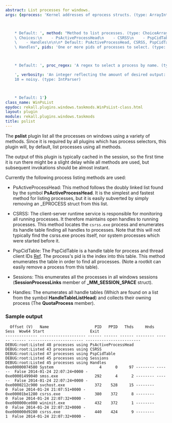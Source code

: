 ```yaml
---
abstract: List processes for windows.
args: {eprocess: 'Kernel addresses of eprocess structs. (type: ArrayIntParser)



    * Default: ', method: "Method to list processes. (type: ChoiceArray)\n\n\n* Valid\
    \ Choices:\n    - PsActiveProcessHead\n    - CSRSS\n    - PspCidTable\n    - Sessions\n\
    \    - Handles\n\n\n* Default: PsActiveProcessHead, CSRSS, PspCidTable, Sessions,\
    \ Handles", pids: 'One or more pids of processes to select. (type: ArrayIntParser)



    * Default: ', proc_regex: 'A regex to select a process by name. (type: RegEx)

    ', verbosity: 'An integer reflecting the amount of desired output: 0 = quiet,
    10 = noisy. (type: IntParser)



    * Default: 1'}
class_name: WinPsList
epydoc: rekall.plugins.windows.taskmods.WinPsList-class.html
layout: plugin
module: rekall.plugins.windows.taskmods
title: pslist
---
```


The **pslist** plugin list all the processes on windows using a variety of
methods. Since it is required by all plugins which has process selectors, this
plugin will, by default, list processes using all methods.

The output of this plugin is typically cached in the session, so the first time
it is run there might be a slight delay while all methods are used, but
subsequent invokations should be almost instant.

Currently the following process listing methods are used:

* PsActiveProcessHead: This method follows the doubly linked list found by the
  symbol **PsActiveProcessHead**. It is the simplest and fastest method for
  listing processes, but it is easily subverted by simply removing an _EPROCESS
  struct from this list.

* CSRSS: The client-server runtime service is responsible for monitoring all
  running processes. It therefore maintains open handles to running
  processes. This method locates the `csrss.exe` process and enumerates its
  handle table finding all handles to processes. Note that this will not
  typically find the csrss.exe proces itself, nor system processes which were
  started before it.

* PspCidTable: The PspCidTable is a handle table for process and thread client
  IDs [Ref](http://uninformed.org/index.cgi?v=3&a=7&p=6). The process's pid is
  the index into this table. This method enumerates the table in order to find
  all processes. (Note a rootkit can easily remove a process from this table).

* Sessions: This enumerates all the processes in all windows sessions
  (**SessionProcessLinks** member of **_MM_SESSION_SPACE** struct).

* Handles: The enumerates all handle tables (Which are found on a list from the
  symbol **HandleTableListHead**) and collects their owning process (The
  **QuotaProcess** member).

### Sample output

```
  Offset (V)   Name                    PID   PPID   Thds     Hnds   Sess  Wow64 Start                    Exit
-------------- -------------------- ------ ------ ------ -------- ------ ------ ------------------------ ------------------------
DEBUG:root:Listed 48 processes using PsActiveProcessHead
DEBUG:root:Listed 43 processes using CSRSS
DEBUG:root:Listed 47 processes using PspCidTable
DEBUG:root:Listed 45 processes using Sessions
DEBUG:root:Listed 45 processes using Handles
0xe00000074580 System                    4      0     97 -------- ------  False 2014-01-24 22:07:24+0000 -
0xe00001499040 smss.exe                292      4      2 -------- ------  False 2014-01-24 22:07:24+0000 -
0xe0000212c900 svchost.exe             372    528     15 --------      0  False 2014-01-24 21:07:51+0000 -
0xe00001be1280 csrss.exe               380    372      8 --------      0  False 2014-01-24 22:07:32+0000 -
0xe000000ce080 wininit.exe             432    372      1 --------      0  False 2014-01-24 22:07:32+0000 -
0xe000000d9280 csrss.exe               440    424      9 --------      1  False 2014-01-24 22:07:32+0000 -
```